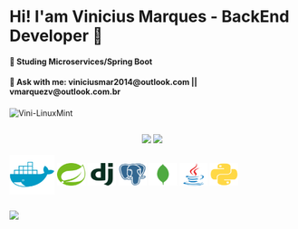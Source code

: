 


# Hi! I'am Vinicius Marques - BackEnd Developer :ninja:

<div align="left">
  <h4>🌱 Studing Microservices/Spring Boot </h4>
  <h4>💬 Ask with me: viniciusmar2014@outlook.com || vmarquezv@outlook.com.br</h4>
  <img align="center" alt="Vini-LinuxMint" src="https://img.shields.io/badge/Linux_Mint-87CF3E?style=for-the-badge&logo=linux-mint&logoColor=white">
</div>

 ##

<div align="center">
  <img height="190em" src="https://github-readme-stats.vercel.app/api?username=marquezv&show_icons=true&theme=dark&include_all_commits=true&count_private=true"/>
  <img height="190em" src="https://github-readme-stats.vercel.app/api/top-langs/?username=marquezv&layout=compact&langs_count=7&theme=dark"/>
</div>

<div style="center"><br>
  <img align="center" alt="Vini-Docker"  height="70" width="80" src="https://raw.githubusercontent.com/devicons/devicon/master/icons/docker/docker-plain.svg">
  <img align="center" height="40" width="50" alt="Vini-Spring" src="https://raw.githubusercontent.com/devicons/devicon/master/icons/spring/spring-original.svg">

  <img align="center" height="40" width="50" alt="Vini-Django" src="https://raw.githubusercontent.com/devicons/devicon/master/icons/django/django-plain.svg">

  <img align="center" alt="Vini-PostgresSQL" height="40" width="50" src="https://raw.githubusercontent.com/devicons/devicon/master/icons/postgresql/postgresql-plain.svg">
  <img align="center" alt="Vini-MongoDB" height="40" width="50" src="https://raw.githubusercontent.com/devicons/devicon/master/icons/mongodb/mongodb-plain.svg">

  <img align="center" height="40" width="50" alt="Vini-Java" src="https://raw.githubusercontent.com/devicons/devicon/master/icons/java/java-original.svg">

  <img align="center" alt="Vini-Python"  height="40" width="50" src="https://raw.githubusercontent.com/devicons/devicon/master/icons/python/python-plain.svg">
</div>

##

<div>
 <a href="https://www.linkedin.com/in/vinicius-marques-287baa239/" target="_blank"><img src="https://img.shields.io/badge/linkedin-%230077B5.svg?style=for-the-badge&logo=linkedin&logoColor=white" target="_blank"></a>
</div>
